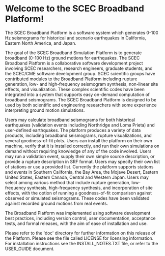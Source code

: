Welcome to the SCEC Broadband Platform!
=======================================

The SCEC Broadband Platform is a software system which generates 0-100
Hz seismograms for historical and scenario earthquakes in California,
Eastern North America, and Japan.

The goal of the SCEC Broadband Simulation Platform is to generate
broadband (0-100 Hz) ground motions for earthquakes. The SCEC
Broadband Platform is a collaborative software development project
involving SCEC researchers, research engineers, graduate students, and
the SCEC/CME software development group. SCEC scientific groups have
contributed modules to the Broadband Platform including rupture
generation, low- and high-frequency seismogram synthesis, non-linear
site effects, and visualization. These complex scientific codes have
been integrated into a system that supports easy on-demand computation
of broadband seismograms. The SCEC Broadband Platform is designed to
be used by both scientific and engineering researchers with some
experience interpreting ground motion simulations.

Users may calculate broadband seismograms for both historical
earthquakes (validation events including Northridge and Loma Prieta)
and user-defined earthquakes. The platform produces a variety of data
products, including broadband seismograms, rupture visualizations, and
several goodness-of-fit plots. Users can install the platform on their
own machine, verify that it is installed correctly, and run their own
simulations on demand without requiring knowledge of any of the code
involved. Users may run a validation event, supply their own simple
source description, or provide a rupture description in SRF
format. Users may specify their own list of stations or use a provided
list. Currently the platform supports stations and events in Southern
California, the Bay Area, the Mojave Desert, Eastern United States,
Eastern Canada, Central and Western Japan. Users may select among
various method that include rupture generation, low-frequency
synthesis, high-frequency synthesis, and incorporation of site
effects, with the option of running a goodness-of-fit comparison
against observed or simulated seismograms. These codes have been
validated against recorded ground motions from real events.

The Broadband Platform was implemented using software development best
practices, including version control, user documentation, acceptance
tests, and formal releases, with the aim of ease of installation and
use.

Please refer to the 'doc' directory for further information on this
release of the Platform. Please see the file called LICENSE for
licensing information. For installation instructions see the
INSTALL_NOTES.TXT file, or refer to the USER_GUIDE document.
